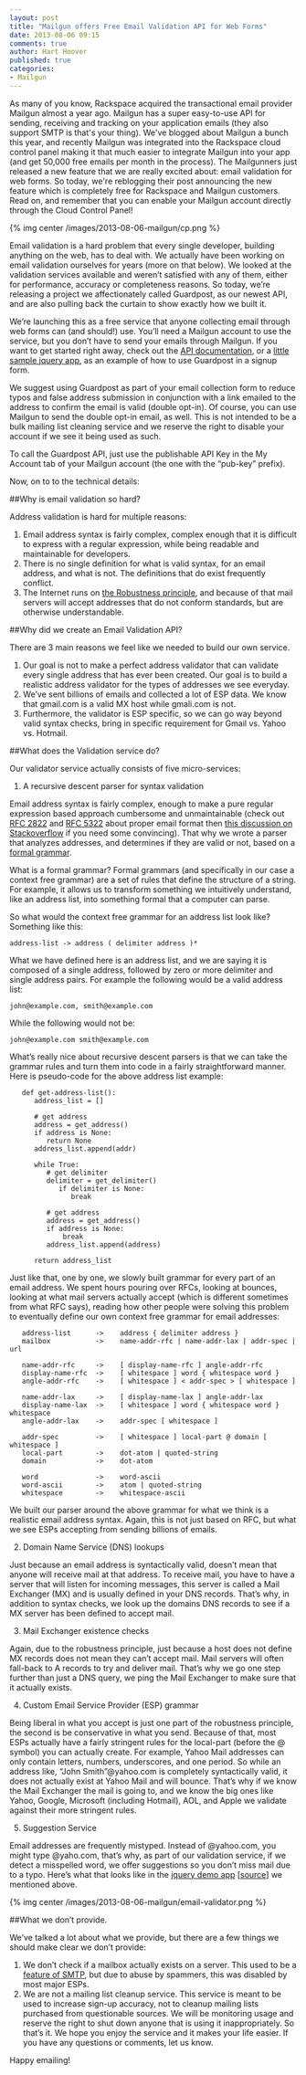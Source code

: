 ```yaml
---
layout: post
title: "Mailgun offers Free Email Validation API for Web Forms"
date: 2013-08-06 09:15
comments: true
author: Hart Hoover
published: true
categories: 
- Mailgun
---
```

As many of you know, Rackspace acquired the transactional email provider Mailgun almost a year ago.  Mailgun has a super easy-to-use API for sending, receiving and tracking on your application emails (they also support SMTP is that's your thing).  We've blogged about Mailgun a bunch this year, and recently Mailgun was integrated into the Rackspace cloud control panel  making it that much easier to integrate Mailgun into your app (and get 50,000 free emails per month in the process).  The Mailgunners just released a new feature that we are really excited about: email validation for web forms. So today, we're reblogging their post announcing the new feature which is completely free for Rackspace and Mailgun customers.  Read on, and remember that you can enable your Mailgun account directly through the Cloud Control Panel!<!--More-->

{% img center /images/2013-08-06-mailgun/cp.png %}

Email validation is a hard problem that every single developer, building anything on the web, has to deal with.  We actually have been working on email validation ourselves for years (more on that below). We looked at the validation services available and weren’t satisfied with any of them, either for performance, accuracy or completeness reasons.  So today, we’re releasing a project we affectionately called Guardpost, as our newest API, and are also pulling back the curtain to show exactly how we built it.

We’re launching this as a free service that anyone collecting email through web forms can (and should!) use.   You’ll need a Mailgun account to use the service, but you don’t have to send your emails through Mailgun. If you want to get started right away, check out the [API documentation][1], or a [little sample jquery app][2], as an example of how to use Guardpost in a signup form.

We suggest using Guardpost as part of your email collection form to reduce typos and false address submission in conjunction with a link emailed to the address to confirm the email is valid (double opt-in). Of course, you can use Mailgun to send the double opt-in email, as well. This is not intended to be a bulk mailing list cleaning service and we reserve the right to disable your account if we see it being used as such.

To call the Guardpost API, just use the publishable API Key in the My Account tab of your Mailgun account (the one with the “pub-key” prefix).

Now, on to to the technical details:

##Why is email validation so hard?

Address validation is hard for multiple reasons:

1. Email address syntax is fairly complex, complex enough that it is difficult to express with a regular expression, while being readable and maintainable for developers.
2. There is no single definition for what is valid syntax, for an email address, and what is not. The definitions that do exist frequently conflict.
3. The Internet runs on [the Robustness principle][3], and because of that mail servers will accept addresses that do not conform standards, but are otherwise understandable.

##Why did we create an Email Validation API?

There are 3 main reasons we feel like we needed to build our own service.

1. Our goal is not to make a perfect address validator that can validate every single address that has ever been created. Our goal is to build a realistic address validator for the types of addresses we see everyday.
2. We’ve sent billions of emails and collected a lot of ESP data. We know that gmail.com is a valid MX host while gmali.com is not.
3. Furthermore, the validator is ESP specific, so we can go way beyond valid syntax checks, bring in specific requirement for Gmail vs. Yahoo vs. Hotmail.

##What does the Validation service do?

Our validator service actually consists of five micro-services:

1. A recursive descent parser for syntax validation

Email address syntax is fairly complex, enough to make a pure regular expression based approach cumbersome and unmaintainable (check out [RFC 2822][4] and [RFC 5322][5] about proper email format then [this discussion on Stackoverflow][6] if you need some convincing). That why we wrote a parser that analyzes addresses, and determines if they are valid or not, based on a [formal grammar][7].

What is a formal grammar? Formal grammars (and specifically in our case a context free grammar) are a set of rules that define the structure of a string. For example, it allows us to transform something we intuitively understand, like an address list, into something formal that a computer can parse.

So what would the context free grammar for an address list look like? Something like this:

`address-list -> address ( delimiter address )*`

What we have defined here is an address list, and we are saying it is composed of a single address, followed by zero or more delimiter and single address pairs. For example the following would be a valid address list:

`john@example.com, smith@example.com`

While the following would not be:

`john@example.com smith@example.com`

What’s really nice about recursive descent parsers is that we can take the grammar rules and turn them into code in a fairly straightforward manner. Here is pseudo-code for the above address list example:

```
   def get-address-list():
      address_list = []
 
      # get address
      address = get_address()
      if address is None:
         return None
      address_list.append(addr)
 
      while True:
         # get delimiter
         delimiter = get_delimiter()
            if delimiter is None:
               break
 
         # get address
         address = get_address()
         if address is None:
             break
         address_list.append(address)
 
      return address_list
```

Just like that, one by one, we slowly built grammar for every part of an email address. We spent hours pouring over RFCs, looking at bounces, looking at what mail servers actually accept (which is different sometimes from what RFC says), reading how other people were solving this problem to eventually define our own context free grammar for email addresses:

```
   address-list      ->    address { delimiter address }
   mailbox           ->    name-addr-rfc | name-addr-lax | addr-spec | url
 
   name-addr-rfc     ->    [ display-name-rfc ] angle-addr-rfc
   display-name-rfc  ->    [ whitespace ] word { whitespace word }
   angle-addr-rfc    ->    [ whitespace ] < addr-spec > [ whitespace ]
 
   name-addr-lax     ->    [ display-name-lax ] angle-addr-lax
   display-name-lax  ->    [ whitespace ] word { whitespace word } whitespace
   angle-addr-lax    ->    addr-spec [ whitespace ]
 
   addr-spec         ->    [ whitespace ] local-part @ domain [ whitespace ]
   local-part        ->    dot-atom | quoted-string
   domain            ->    dot-atom
 
   word              ->    word-ascii
   word-ascii        ->    atom | quoted-string
   whitespace        ->    whitespace-ascii
```

We built our parser around the above grammar for what we think is a realistic email address syntax.  Again, this is not just based on RFC, but what we see ESPs accepting from sending billions of emails.

2. Domain Name Service (DNS) lookups

Just because an email address is syntactically valid, doesn’t mean that anyone will receive mail at that address. To receive mail, you have to have a server that will listen for incoming messages, this server is called a Mail Exchanger (MX) and is usually defined in your DNS records. That’s why, in addition to syntax checks, we look up the domains DNS records to see if a MX server has been defined to accept mail.

3. Mail Exchanger existence checks

Again, due to the robustness principle, just because a host does not define MX records does not mean they can’t accept mail. Mail servers will often fall-back to A records to try and deliver mail. That’s why we go one step further than just a DNS query, we ping the Mail Exchanger to make sure that it actually exists.

4. Custom Email Service Provider (ESP) grammar

Being liberal in what you accept is just one part of the robustness principle, the second is be conservative in what you send. Because of that, most ESPs actually have a fairly stringent rules for the local-part (before the @ symbol) you can actually create. For example, Yahoo Mail addresses can only contain letters, numbers, underscores, and one period. So while an address like, “John Smith”@yahoo.com is completely syntactically valid, it does not actually exist at Yahoo Mail and will bounce. That’s why if we know the Mail Exchanger the mail is going to, and we know the big ones like Yahoo, Google, Microsoft (including Hotmail), AOL, and Apple we validate against their more stringent rules.

5. Suggestion Service

Email addresses are frequently mistyped. Instead of @yahoo.com, you might type @yaho.com, that’s why, as part of our validation service, if we detect a misspelled word, we offer suggestions so you don’t miss mail due to a typo.  Here’s what that looks like in the [jquery demo app][2] [[source][8]] we mentioned above.

{% img center /images/2013-08-06-mailgun/email-validator.png %}

##What we don’t provide.

We’ve talked a lot about what we provide, but there are a few things we should make clear we don’t provide:

1. We don’t check if a mailbox actually exists on a server. This used to be a [feature of SMTP][9], but due to abuse by spammers, this was disabled by most major ESPs.
2. We are not a mailing list cleanup service. This service is meant to be used to increase sign-up accuracy, not to cleanup mailing lists purchased from questionable sources. We will be monitoring usage and reserve the right to shut down anyone that is using it inappropriately.
So that’s it.  We hope you enjoy the service and it makes your life easier.  If you have any questions or comments, let us know.

Happy emailing!

[1]: https://api.mailgun.net/v2/address
[2]: http://mailgun.github.io/validator-demo/
[3]: http://en.wikipedia.org/wiki/Robustness_principle
[4]: http://tools.ietf.org/html/rfc2822
[5]: http://tools.ietf.org/html/rfc5322
[6]: http://stackoverflow.com/a/719543
[7]: https://en.wikipedia.org/wiki/Parsing
[8]: https://github.com/mailgun/validator-demo/tree/gh-pages
[9]: http://cr.yp.to/smtp/vrfy.html